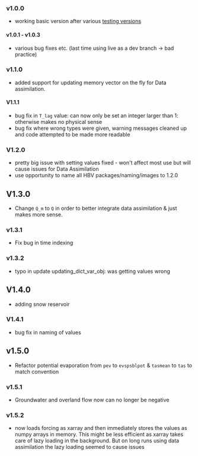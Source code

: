 ### v1.0.0 
- working basic version after various [testing versions](https://test.pypi.org/project/HBV/)
#### v1.0.1 - v1.0.3 
- various bug fixes etc. (last time using live as a dev branch -> bad practice)
### v1.1.0 
- added support for updating memory vector on the fly for Data assimilation.
#### V1.1.1
- bug fix in `T_lag` value: can now only be set an integer larger than 1: otherwise makes no physical sense
- bug fix where wrong types were given, warning messages cleaned up and code attempted to be made more readable
### V1.2.0
- pretty big issue with setting values fixed - won't affect most use but will cause issues for Data Assimilation
- use opportunity to name all HBV packages/naming/images to 1.2.0 
## V1.3.0
- Change `Q_m` to `Q` in order to better integrate data assimilation & just makes more sense. 
### v1.3.1
- Fix bug in time indexing
### v1.3.2
- typo in update updating_dict_var_obj: was getting values wrong 
## V1.4.0
- adding snow reservoir
### V1.4.1
- bug fix in naming of values 
## v1.5.0
- Refactor potential evaporation from `pev` to `evspsblpot` & `tasmean` to `tas` to match convention
### v1.5.1
- Groundwater and overland flow now can no longer be negative   
### v1.5.2
- now loads forcing as xarray and then immediately stores the values as numpy arrays in memory. This might be less 
efficient as xarray takes care of lazy loading in the background. 
But on long runs using data assimilation the lazy loading seemed to cause issues
